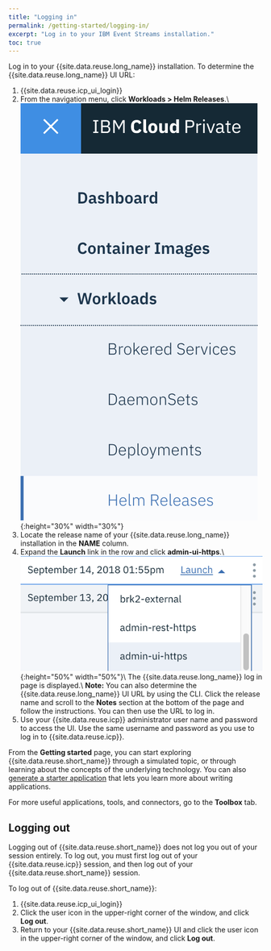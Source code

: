 ```yaml
---
title: "Logging in"
permalink: /getting-started/logging-in/
excerpt: "Log in to your IBM Event Streams installation."
toc: true
---
```


Log in to your {{site.data.reuse.long_name}} installation. To determine the {{site.data.reuse.long_name}} UI URL:

1. {{site.data.reuse.icp_ui_login}}
2. From the navigation menu, click **Workloads > Helm Releases**.\\
   ![Menu > Workloads > Helm releases](../../images/icp_menu_helmreleases.png "Screen capture showing how to select Workloads > Helm releases from navigation menu"){:height="30%" width="30%"}
3. Locate the release name of your {{site.data.reuse.long_name}} installation in the **NAME** column.
4. Expand the **Launch** link in the row and click **admin-ui-https**.\\
   ![Launch > admin-ui-https](../../images/expanded_launch.png "Screen capture showing how to select Launch > admin-ui-https for the row"){:height="50%" width="50%"}\\
   The {{site.data.reuse.long_name}} log in page is displayed.\\
   **Note:** You can also determine the {{site.data.reuse.long_name}} UI URL by using the CLI. Click the release name and scroll to the **Notes** section at the bottom of the page and follow the instructions. You can then use the URL to log in.
5. Use your {{site.data.reuse.icp}} administrator user name and password to access the UI. Use the same username and password as you use to log in to {{site.data.reuse.icp}}.

From the **Getting started** page, you can start exploring {{site.data.reuse.short_name}} through a simulated topic, or through learning about the concepts of the underlying technology. You can also [generate a starter application](../generating-starter-app) that lets you learn more about writing applications.

For more useful applications, tools, and connectors, go to the **Toolbox** tab.

## Logging out

Logging out of {{site.data.reuse.short_name}} does not log you out of your session entirely. To log out, you must first log out of your {{site.data.reuse.icp}} session, and then log out of your {{site.data.reuse.short_name}} session.

To log out of {{site.data.reuse.short_name}}:

1. {{site.data.reuse.icp_ui_login}}
2. Click the user icon in the upper-right corner of the window, and click **Log out**.
3. Return to your {{site.data.reuse.short_name}} UI and click the user icon in the upper-right corner of the window, and click **Log out**.
